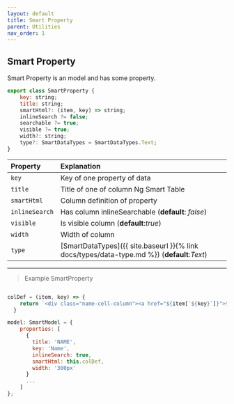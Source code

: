 ```yaml
---
layout: default
title: Smart Property
parent: Utilities
nav_order: 1
---
```


## Smart Property

Smart Property is an model and has some property.

```javascript
export class SmartProperty {
    key: string;
    title: string;
    smartHtml?: (item, key) => string;
    inlineSearch ?= false;
    searchable ?= true;
    visible ?= true;
    width?: string;
    type?: SmartDataTypes = SmartDataTypes.Text;
}
```

| Property  | Explanation                          |
|:----------|:-------------------------------------|
| `key`    | Key of one property of data  |
| `title`      | Title of one of column Ng Smart Table                  |
| `smartHtml`      | Column definition of property              |
| `inlineSearch`      |  Has column inlineSearchable (**default**: _false_)               |
| `visible`      | Is visible column (**default**:_true_)                |
| `width`      | Width of column              |
| `type`      | [SmartDataTypes]({{ site.baseurl }}{% link docs/types/data-type.md %}) (**default**:_Text_)              |

---

> Example SmartProperty

```javascript

colDef = (item, key) => {
    return `<div class="name-cell-column"><a href="${item[`${key}`]}">${item[`${key}`]}</a></div>`;
  }

model: SmartModel = {
    properties: [
      {
        title: 'NAME',
        key: 'Name',
        inlineSearch: true,
        smartHtml: this.colDef,
        width: '300px'
      }
      ...
    ]
};
```
